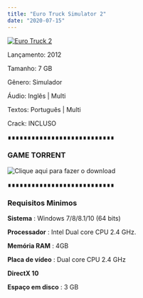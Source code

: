 ```yaml
---
title: "Euro Truck Simulator 2"
date: "2020-07-15"
---
```


[![](https://1.bp.blogspot.com/-Lu5XEez8vlY/XiuXfYjNfdI/AAAAAAAAAKQ/_cehUGvGOUEHqUKb76_mbljLVxcumdciACLcBGAsYHQ/s640/Euro-Truck-2.jpg "Euro Truck 2")](https://1.bp.blogspot.com/-Lu5XEez8vlY/XiuXfYjNfdI/AAAAAAAAAKQ/_cehUGvGOUEHqUKb76_mbljLVxcumdciACLcBGAsYHQ/s1600/Euro-Truck-2.jpg)

Lançamento: 2012

Tamanho: 7 GB

Gênero: Simulador

Áudio: Inglês | Multi

Textos: Português | Multi

Crack: INCLUSO

  

∎∎∎∎∎∎∎∎∎∎∎∎∎∎∎∎∎∎∎∎∎∎∎∎∎∎∎

###  GAME TORRENT

![](https://1.bp.blogspot.com/-ruPWnCPWoec/XicYXvF8HuI/AAAAAAAAABI/UyLFOzfJIS8TPrFtDtaU-c8HnQ9uppeeACLcBGAsYHQ/s200/botc3a3o-filmes-via-torrent-300x135.png "Clique aqui para fazer o download")

  

  

∎∎∎∎∎∎∎∎∎∎∎∎∎∎∎∎∎∎∎∎∎∎∎∎∎∎∎

###   

### Requisitos Minimos

**Sistema** : Windows 7/8/8.1/10 (64 bits)

**Processador** : Intel Dual core CPU 2.4 GHz.

**Memória RAM** : 4GB

**Placa de vídeo** : Dual core CPU 2.4 GHz

**DirectX 10**

**Espaço em disco** : 3 GB
